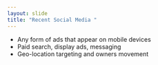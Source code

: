 ```yaml
---
layout: slide
title: "Recent Social Media "
---
```

* Any form of ads that appear on mobile devices
* Paid search, display ads, messaging
* Geo-location targeting and owners movement
